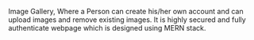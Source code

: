 Image Gallery, Where a Person can create his/her own account and can upload images and remove existing images. It is highly secured and fully authenticate webpage which is designed using MERN stack.
